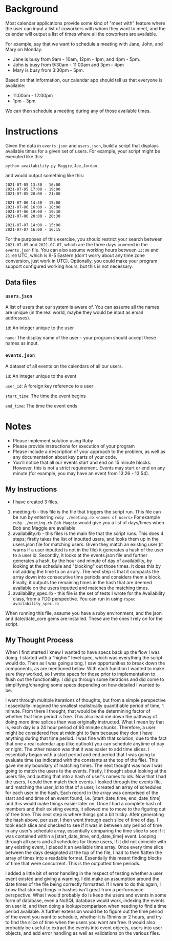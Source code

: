 # Background

Most calendar applications provide some kind of "meet with" feature where the user
can input a list of coworkers with whom they want to meet, and the calendar will
output a list of times where all the coworkers are available.

For example, say that we want to schedule a meeting with Jane, John, and Mary on Monday.

- Jane is busy from 9am - 10am, 12pm - 1pm, and 4pm - 5pm.
- John is busy from 9:30am - 11:00am and 3pm - 4pm
- Mary is busy from 3:30pm - 5pm.

Based on that information, our calendar app should tell us that everyone is available:
- 11:00am - 12:00pm
- 1pm - 3pm

We can then schedule a meeting during any of those available times.


# Instructions

Given the data in `events.json` and `users.json`, build a script that displays available times
for a given set of users. For example, your script might be executed like this:

```
python availability.py Maggie,Joe,Jordan
```

and would output something like this:

```
2021-07-05 13:30 - 16:00
2021-07-05 17:00 - 19:00
2021-07-05 20:00 - 21:00

2021-07-06 14:30 - 15:00
2021-07-06 16:00 - 18:00
2021-07-06 19:00 - 19:30
2021-07-06 20:00 - 20:30

2021-07-07 14:00 - 15:00
2021-07-07 16:00 - 16:15
```


For the purposes of this exercise, you should restrict your search between `2021-07-05` and `2021-07-07`,
which are the three days covered in the `events.json` file. You can also assume working hours between
`13:00` and `21:00` UTC, which is 9-5 Eastern (don't worry about any time zone conversion, just work in
UTC). Optionally, you could make your program support configured working hours, but this is not necessary.


## Data files

### `users.json`

A list of users that our system is aware of. You can assume all the names are unique (in the real world, maybe
they would be input as email addresses).

`id`: An integer unique to the user

`name`: The display name of the user - your program should accept these names as input.

### `events.json`

A dataset of all events on the calendars of all our users.

`id`: An integer unique to the event

`user_id`: A foreign key reference to a user

`start_time`: The time the event begins

`end_time`: The time the event ends


# Notes

- Please implement solution using Ruby
- Please provide instructions for execution of your program
- Please include a description of your approach to the problem, as well as any documentation about
  key parts of your code.
- You'll notice that all our events start and end on 15 minute blocks. However, this is not a strict
  requirement. Events may start or end on any minute (for example, you may have an event from 13:26 - 13:54).


## My Instructions

- I have created 3 files. 
1. meeting.rb - this file is the file that triggers the script run. This file can be run by enterring `ruby ./meeting.rb <names of users>`
For example `ruby ./meeting.rb Bob Maggie` would give you a list of days/times when Bob and Maggie are available
2. availability.rb - this files is the main file that the script runs. This does 4 steps; firstly takes the list of inputted users, and looks them up in the users.json file for matching users. Given they match an existing user (it warns if a user inputted is not in the file) it generates a hash of the user to a user id. Secondly, it looks at the events.json file and further generates a hash, by the hour and minute of day of availability, by looking at the schedule and "blocking" out those times. It does this by not adding the time to an arrary. The next step is that it compacts the array down into consecutive time periods and considers them a block. Finally, it outputs the remaining times in the hash that are deemed available on the users inputted and matches the matching times.
3. availability_spec.rb - this file is the set of tests I wrote for the Availability class, from a TDD perspective. You can run in using `rspec availability_spec.rb`

When running this file, assume you have a ruby environment, and the json and date/date_core gems are installed. These are the ones I rely on for the script.

## My Thought Process
When I first started I knew I wanted to have specs back up the flow I was doing. I started with a "higher" level spec, which was everything the script would do. Then as I was going along, I saw opportunities to break down the components, as are mentioned below. With each function I wanted to make sure they worked, so I wrote specs for those prior to implementation to flush out the functionality. I did go through some iterations and did come to simplifying/changing some specs depending on how detailed I wanted to be.

I went through multiple iterations of thoughts, but from a simple perspective I essentially imagined the smallest realistically quantifiable period of time, 1 minute. From there I thought, that would be the determining factor of whether that time period is free. This also lead me down the pathway of doing more time splices than was originally instructed. What I mean by that is, each day is a 24 hour period of 60 minute chunks. Therefore, a user might be considered free at midnight to 9am because they don't have anything during that time period. I was fine with that solution, due to the fact that one a real calendar app (like outlook) you can schedule anytime of day or night. The other reason was that it was easier to add time slices. I essentially began with a start period and end period that I was going to evaluate time (as indicated with the constants at the top of the file). This gave me my boundary of matching times.
The next thought was how I was going to match the users to the events. Firstly, I thought about looking at the users file, and putting that into a hash of user's names to ids. Now that I had the users, I could then match their events. I looked through the events file, and matching the user_id to that of a user, I created an array of schedules for each user in the hash. Each record in the array was comprised of the start and end time of an event found, i.e. [start_date_time, end_date_time] and this would make things easier later on. Once I had a complete hash of members and their existing events, it allowed me to move to the figuring out of free time.
This next step is where things got a bit tricky. Afetr generating the hash above, per user, I then went through each slice of time of day. I took each slice and checked to see if it was in between any period of time in any user's schedule array, essentially comparing the time slice to see if it was contained within a [start_date_time, end_date_time] event. Looping through all users and all schedules for those users, if it did not coincide with any existing event, I placed it an available time array.
Once every time slice between the days designated at the top of the file, I had to then flatten the array of times into a readable format. Essentially this meant finding blocks of time that were concurrent. This is the outputted time periods.

I added a little bit of error handling in the respect of testing whether a user event existed and giving a warning. I did make an assumption around the date times of the file being correctly formatted. If I were to do this again, I know that storing things in hashes isn't great from a performance perspective. What I would probably do is keep the users and events in some form of database, even a NoSQL database would work, indexing the events on user id, and then doing a lookup/comparison when needing to find a time period available. A further extension would be to figure out the time period of the event you want to schedule, whether it is 15mins or 2 hours, and try to find the slice of time when the users you want are free. It would also probably be useful to extract the events into event objects, users into user objects, and add error handling as well as validations on the various files.

